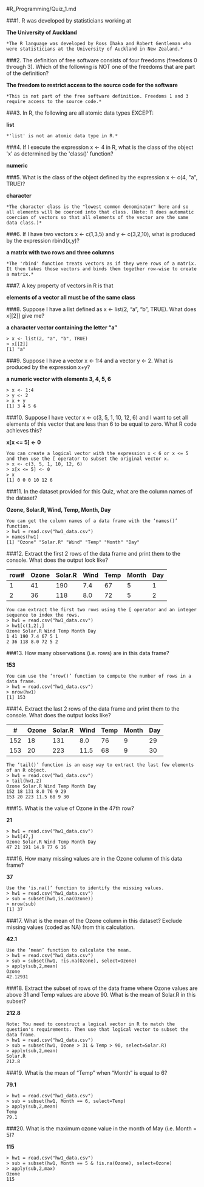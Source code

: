 #R_Programming/Quiz_1.md

###1. R was developed by statisticians working at

**The University of Auckland**

	*The R language was developed by Ross Ihaka and Robert Gentleman who were statisticians at the University of Auckland in New Zealand.*

###2. The definition of free software consists of four freedoms (freedoms 0 through 3). Which of the following is NOT one of the freedoms that are part of the definition?

**The freedom to restrict access to the source code for the software**

	*This is not part of the free software definition. Freedoms 1 and 3 require access to the source code.*

###3. In R, the following are all atomic data types EXCEPT:

**list**

	*'list' is not an atomic data type in R.*

###4. If I execute the expression x <- 4 in R, what is the class of the object 'x' as determined by the 'class()' function?

**numeric**

###5. What is the class of the object defined by the expression x <- c(4, "a", TRUE)?

**character**

	*The character class is the "lowest common denominator" here and so all elements will be coerced into that class. (Note: R does automatic coercion of vectors so that all elements of the vector are the same data class.)*

###6. If I have two vectors x <- c(1,3,5) and y <- c(3,2,10), what is produced by the expression rbind(x,y)?

**a matrix with two rows and three columns**

	*The 'rbind' function treats vectors as if they were rows of a matrix. It then takes those vectors and binds them together row-wise to create a matrix.*

###7. A key property of vectors in R is that

**elements of a vector all must be of the same class**

###8. Suppose I have a list defined as x <- list(2, “a”, “b”, TRUE). What does x[[2]] give me?

**a character vector containing the letter “a”**

	> x <- list(2, "a", "b", TRUE)
	> x[[2]]
	[1] "a"

###9. Suppose I have a vector x <- 1:4 and a vector y <- 2. What is produced by the expression x+y? 

**a numeric vector with elements 3, 4, 5, 6**

	> x <- 1:4
	> y <- 2
	> x + y
	[1] 3 4 5 6

###10. Suppose I have vector x <- c(3, 5, 1, 10, 12, 6) and I want to set all elements of this vector that are less than 6 to be equal to zero. What R code achieves this? 

**x[x <= 5] <- 0**

	You can create a logical vector with the expression x < 6 or x <= 5 and then use the [ operator to subset the original vector x.
	> x <- c(3, 5, 1, 10, 12, 6)
	> x[x <= 5] <- 0
	> x
	[1] 0 0 0 10 12 6

###11. In the dataset provided for this Quiz, what are the column names of the dataset?

**Ozone, Solar.R, Wind, Temp, Month, Day**

	You can get the column names of a data frame with the ‘names()’ function.
	> hw1 = read.csv("hw1_data.csv")
	> names(hw1)
	[1] "Ozone" "Solar.R" "Wind" "Temp" "Month" "Day"

###12. Extract the first 2 rows of the data frame and print them to the console. What does the output look like?

|row#  | Ozone  | Solar.R  | Wind  | Temp  | Month  | Day  |
|----- | ------ | -------- | ----- | ----- | ------ | ---- |
| 1  | 41  | 190  | 7.4  | 67  | 5  | 1  |
| 2  | 36  | 118  | 8.0  | 72  | 5  | 2  |

	You can extract the first two rows using the [ operator and an integer sequence to index the rows.
	> hw1 = read.csv("hw1_data.csv")
	> hw1[c(1,2),]
	Ozone Solar.R Wind Temp Month Day
	1 41 190 7.4 67 5 1
	2 36 118 8.0 72 5 2

###13. How many observations (i.e. rows) are in this data frame?

**153**

	You can use the ‘nrow()’ function to compute the number of rows in a data frame.
	> hw1 = read.csv("hw1_data.csv")
	> nrow(hw1)
	[1] 153

###14. Extract the last 2 rows of the data frame and print them to the console. What does the output looks like?

| #  | Ozone  | Solar.R  | Wind  | Temp  | Month  | Day  |
| -- | ------ | -------- | ----- | ----- | ------ | ---- |
| 152  | 18  | 131  | 8.0  | 76  | 9  | 29  |
| 153  | 20  | 223  | 11.5  | 68  | 9  | 30  |

	The ‘tail()’ function is an easy way to extract the last few elements of an R object. 
	> hw1 = read.csv("hw1_data.csv")
	> tail(hw1,2)
	Ozone Solar.R Wind Temp Month Day
	152 18 131 8.0 76 9 29
	153 20 223 11.5 68 9 30

###15. What is the value of Ozone in the 47th row?

**21**

	> hw1 = read.csv("hw1_data.csv")
	> hw1[47,]
	Ozone Solar.R Wind Temp Month Day
	47 21 191 14.9 77 6 16

###16. How many missing values are in the Ozone column of this data frame?

**37**

	Use the 'is.na()’ function to identify the missing values. 
	> hw1 = read.csv("hw1_data.csv")
	> sub = subset(hw1,is.na(Ozone))
	> nrow(sub)
	[1] 37

###17. What is the mean of the Ozone column in this dataset? Exclude missing values (coded as NA) from this calculation. 

**42.1**

	Use the ‘mean’ function to calculate the mean.
	> hw1 = read.csv("hw1_data.csv")
	> sub = subset(hw1, !is.na(Ozone), select=Ozone)
	> apply(sub,2,mean)
	Ozone
	42.12931

###18. Extract the subset of rows of the data frame where Ozone values are above 31 and Temp values are above 90. What is the mean of Solar.R in this subset?

**212.8**

	Note: You need to construct a logical vector in R to match the question's requirements. Then use that logical vector to subset the data frame.
	> hw1 = read.csv("hw1_data.csv")
	> sub = subset(hw1, Ozone > 31 & Temp > 90, select=Solar.R)
	> apply(sub,2,mean)
	Solar.R
	212.8

###19. What is the mean of “Temp” when “Month” is equal to 6?

**79.1**

	> hw1 = read.csv("hw1_data.csv")
	> sub = subset(hw1, Month == 6, select=Temp)
	> apply(sub,2,mean)
	Temp
	79.1

###20. What is the maximum ozone value in the month of May (i.e. Month = 5)?

**115**

	> hw1 = read.csv("hw1_data.csv")
	> sub = subset(hw1, Month == 5 & !is.na(Ozone), select=Ozone)
	> apply(sub,2,max)
	Ozone
	115

